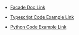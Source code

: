 - [Facade Doc Link](https://refactoring.guru/design-patterns/facade)

- [Typescript Code Example Link](https://refactoring.guru/design-patterns/facade/typescript/example)

- [Python Code Example Link](https://refactoring.guru/design-patterns/facade/python/example)